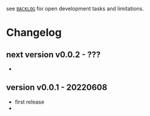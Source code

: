 
see [`BACKLOG`](https://github.com/kr-g/tempres/blob/main/BACKLOG.md)
for open development tasks and limitations.


# Changelog

## next version v0.0.2 - ???

-


## version v0.0.1 - 20220608

- first release
- 